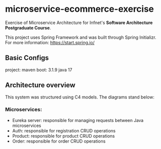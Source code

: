 # microservice-ecommerce-exercise

Exercise of Microservice Architecture for Infnet's **Software Architecture Postgraduate Course**.

This project uses Spring Framework and was built through Spring Initializr.
For more information: https://start.spring.io/

## Basic Configs
project: maven
boot: 3.1.9
java 17

## Architecture overview
This system was structured using C4 models. The diagrams stand below:

### Microservices:
- Eureka server: responsible for managing requests between Java microservices
- Auth: responsible for registration CRUD operations
- Product: responsible for product CRUD operations
- Order: responsible for order CRUD operations
